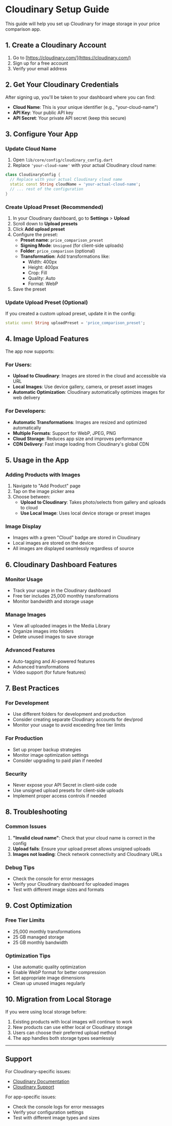 # Cloudinary Setup Guide

This guide will help you set up Cloudinary for image storage in your price comparison app.

## 1. Create a Cloudinary Account

1. Go to [https://cloudinary.com/](https://cloudinary.com/)
2. Sign up for a free account
3. Verify your email address

## 2. Get Your Cloudinary Credentials

After signing up, you'll be taken to your dashboard where you can find:

- **Cloud Name**: This is your unique identifier (e.g., "your-cloud-name")
- **API Key**: Your public API key
- **API Secret**: Your private API secret (keep this secure)

## 3. Configure Your App

### Update Cloud Name

1. Open `lib/core/config/cloudinary_config.dart`
2. Replace `'your-cloud-name'` with your actual Cloudinary cloud name:

```dart
class CloudinaryConfig {
  // Replace with your actual Cloudinary cloud name
  static const String cloudName = 'your-actual-cloud-name';
  // ... rest of the configuration
}
```

### Create Upload Preset (Recommended)

1. In your Cloudinary dashboard, go to **Settings** > **Upload**
2. Scroll down to **Upload presets**
3. Click **Add upload preset**
4. Configure the preset:
   - **Preset name**: `price_comparison_preset`
   - **Signing Mode**: `Unsigned` (for client-side uploads)
   - **Folder**: `price_comparison` (optional)
   - **Transformation**: Add transformations like:
     - Width: 400px
     - Height: 400px
     - Crop: Fill
     - Quality: Auto
     - Format: WebP
5. Save the preset

### Update Upload Preset (Optional)

If you created a custom upload preset, update it in the config:

```dart
static const String uploadPreset = 'price_comparison_preset';
```

## 4. Image Upload Features

The app now supports:

### For Users:
- **Upload to Cloudinary**: Images are stored in the cloud and accessible via URL
- **Local Images**: Use device gallery, camera, or preset asset images
- **Automatic Optimization**: Cloudinary automatically optimizes images for web delivery

### For Developers:
- **Automatic Transformations**: Images are resized and optimized automatically
- **Multiple Formats**: Support for WebP, JPEG, PNG
- **Cloud Storage**: Reduces app size and improves performance
- **CDN Delivery**: Fast image loading from Cloudinary's global CDN

## 5. Usage in the App

### Adding Products with Images

1. Navigate to "Add Product" page
2. Tap on the image picker area
3. Choose between:
   - **Upload to Cloudinary**: Takes photo/selects from gallery and uploads to cloud
   - **Use Local Image**: Uses local device storage or preset images

### Image Display

- Images with a green "Cloud" badge are stored in Cloudinary
- Local images are stored on the device
- All images are displayed seamlessly regardless of source

## 6. Cloudinary Dashboard Features

### Monitor Usage
- Track your usage in the Cloudinary dashboard
- Free tier includes 25,000 monthly transformations
- Monitor bandwidth and storage usage

### Manage Images
- View all uploaded images in the Media Library
- Organize images into folders
- Delete unused images to save storage

### Advanced Features
- Auto-tagging and AI-powered features
- Advanced transformations
- Video support (for future features)

## 7. Best Practices

### For Development
- Use different folders for development and production
- Consider creating separate Cloudinary accounts for dev/prod
- Monitor your usage to avoid exceeding free tier limits

### For Production
- Set up proper backup strategies
- Monitor image optimization settings
- Consider upgrading to paid plan if needed

### Security
- Never expose your API Secret in client-side code
- Use unsigned upload presets for client-side uploads
- Implement proper access controls if needed

## 8. Troubleshooting

### Common Issues

1. **"Invalid cloud name"**: Check that your cloud name is correct in the config
2. **Upload fails**: Ensure your upload preset allows unsigned uploads
3. **Images not loading**: Check network connectivity and Cloudinary URLs

### Debug Tips
- Check the console for error messages
- Verify your Cloudinary dashboard for uploaded images
- Test with different image sizes and formats

## 9. Cost Optimization

### Free Tier Limits
- 25,000 monthly transformations
- 25 GB managed storage
- 25 GB monthly bandwidth

### Optimization Tips
- Use automatic quality optimization
- Enable WebP format for better compression
- Set appropriate image dimensions
- Clean up unused images regularly

## 10. Migration from Local Storage

If you were using local storage before:

1. Existing products with local images will continue to work
2. New products can use either local or Cloudinary storage
3. Users can choose their preferred upload method
4. The app handles both storage types seamlessly

---

## Support

For Cloudinary-specific issues:
- [Cloudinary Documentation](https://cloudinary.com/documentation)
- [Cloudinary Support](https://support.cloudinary.com/)

For app-specific issues:
- Check the console logs for error messages
- Verify your configuration settings
- Test with different image types and sizes
